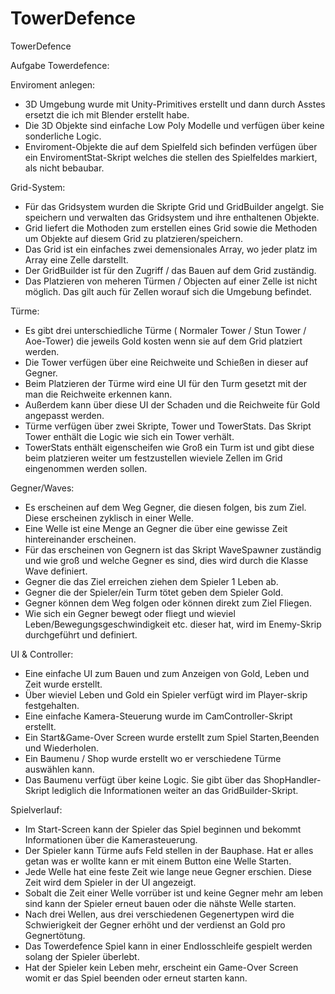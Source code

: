 # TowerDefence
TowerDefence

Aufgabe Towerdefence:

Enviroment anlegen:
- 3D Umgebung wurde mit Unity-Primitives erstellt und dann durch Asstes ersetzt die ich mit Blender erstellt habe.
- Die 3D Objekte sind einfache Low Poly Modelle und verfügen über keine sonderliche Logic.
- Enviroment-Objekte die auf dem Spielfeld sich befinden verfügen über ein EnviromentStat-Skript welches die stellen des Spielfeldes markiert, als nicht bebaubar.
  
Grid-System:
- Für das Gridsystem wurden die Skripte Grid und GridBuilder angelgt. Sie speichern und verwalten das Gridsystem und ihre enthaltenen Objekte.
- Grid liefert die Mothoden zum erstellen eines Grid sowie die Methoden um Objekte auf diesem Grid zu platzieren/speichern.
- Das Grid ist ein einfaches zwei demensionales Array, wo jeder platz im Array eine Zelle darstellt.
- Der GridBuilder ist für den Zugriff / das Bauen auf dem Grid zuständig.
- Das Platzieren von meheren Türmen / Objecten auf einer Zelle ist nicht möglich. Das gilt auch für Zellen worauf sich die Umgebung befindet.

Türme:
- Es gibt drei unterschiedliche Türme ( Normaler Tower / Stun Tower / Aoe-Tower) die jeweils Gold kosten wenn sie auf dem Grid platziert werden.
- Die Tower verfügen über eine Reichweite und Schießen in dieser auf Gegner.
- Beim Platzieren der Türme wird eine UI für den Turm gesetzt mit der man die Reichweite erkennen kann. 
- Außerdem kann über diese UI der Schaden und die Reichweite für Gold angepasst werden.
- Türme verfügen über zwei Skripte, Tower und TowerStats. Das Skript Tower enthält die Logic wie sich ein Tower verhält. 
- TowerStats enthält eigenscheifen wie Groß ein Turm ist und gibt diese beim platzieren weiter um festzustellen wieviele Zellen im Grid eingenommen werden sollen.

Gegner/Waves:
- Es erscheinen auf dem Weg Gegner, die diesen folgen, bis zum Ziel. Diese erscheinen zyklisch in einer Welle.
- Eine Welle ist eine Menge an Gegner die über eine gewisse Zeit hintereinander erscheinen.
- Für das erscheinen von Gegnern ist das Skript WaveSpawner zuständig und wie groß und welche Gegner es sind, dies wird durch die Klasse Wave definiert.
- Gegner die das Ziel erreichen ziehen dem Spieler 1 Leben ab.
- Gegner die der Spieler/ein Turm tötet geben dem Spieler Gold.
- Gegner können dem Weg folgen oder können direkt zum Ziel Fliegen.
- Wie sich ein Gegner bewegt oder fliegt und wieviel Leben/Bewegungsgeschwindigkeit etc. dieser hat, wird im Enemy-Skrip durchgeführt und definiert.

UI & Controller:
- Eine einfache UI zum Bauen und zum Anzeigen von Gold, Leben und Zeit wurde erstellt.
- Über wieviel Leben und Gold ein Spieler verfügt wird im Player-skrip festgehalten.
- Eine einfache Kamera-Steuerung wurde im CamController-Skript erstellt.
- Ein Start&Game-Over Screen wurde erstellt zum Spiel Starten,Beenden und Wiederholen.
- Ein Baumenu / Shop wurde erstellt wo er verschiedene Türme auswählen kann.
- Das Baumenu verfügt über keine Logic. Sie gibt über das ShopHandler-Skript lediglich die Informationen weiter an das GridBuilder-Skript.

Spielverlauf:
- Im Start-Screen kann der Spieler das Spiel beginnen und bekommt Informationen über die Kamerasteuerung.
- Der Spieler kann Türme aufs Feld stellen in der Bauphase. Hat er alles getan was er wollte kann er mit einem Button eine Welle Starten.
- Jede Welle hat eine feste Zeit wie lange neue Gegner erschien. Diese Zeit wird dem Spieler in der UI angezeigt.
- Sobalt die Zeit einer Welle vorrüber ist und keine Gegner mehr am leben sind kann der Spieler erneut bauen oder die nähste Welle starten.
- Nach drei Wellen, aus drei verschiedenen Gegenertypen wird die Schwierigkeit der Gegner erhöht und der verdienst an Gold pro Gegnertötung.
- Das Towerdefence Spiel kann in einer Endlosschleife gespielt werden solang der Spieler überlebt.
- Hat der Spieler kein Leben mehr, erscheint ein Game-Over Screen womit er das Spiel beenden oder erneut starten kann.


